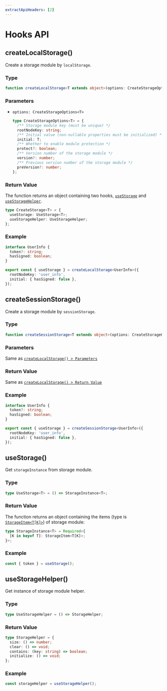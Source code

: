 ```yaml
---
extractApiHeaders: [2]
---
```


# Hooks API

## createLocalStorage()

Create a storage module by `localStorage`.

### Type

```ts
function createLocalStorage<T extends object>(options: CreateStorageOptions<T>): CreateStorage<T>;
```

### Parameters

- `options: CreateStorageOptions<T>`

  ```ts
  type CreateStorageOptions<T> = {
    /** Storage module key (must be unique) */
    rootNodeKey: string;
    /** Initial value (non-nullable properties must be initialized) */
    initial: T;
    /** Whether to enable module protection */
    protect?: boolean;
    /** Version number of the storage module */
    version?: number;
    /** Previous version number of the storage module */
    preVersion?: number;
  };
  ```

### Return Value

The function returns an object containing two hooks, [`useStorage`](#usestorage) and [`useStorageHelper`](#usestoragehelper).

```ts
type CreateStorage<T> = {
  useStorage: UseStorage<T>;
  useStorageHelper: UseStorageHelper;
};
```

### Example

```ts
interface UserInfo {
  token?: string;
  hasSigned: boolean;
}

export const { useStorage } = createLocalStorage<UserInfo>({
  rootNodeKey: 'user_info',
  initial: { hasSigned: false },
});
```

## createSessionStorage()

Create a storage module by `sessionStorage`.

### Type

```ts
function createSessionStorage<T extends object>(options: CreateStorageOptions<T>): CreateStorage<T>;
```

### Parameters

Same as [`createLocalStorage() > Parameters`](#parameters)

### Return Value

Same as [`createLocalStorage() > Return Value`](#return-value)

### Example

```ts
interface UserInfo {
  token?: string;
  hasSigned: boolean;
}

export const { useStorage } = createSessionStorage<UserInfo>({
  rootNodeKey: 'user_info',
  initial: { hasSigned: false },
});
```

## useStorage()

Get `storageInstance` from storage module.

### Type

```ts
type UseStorage<T> = () => StorageInstance<T>;
```

### Return Value

The function returns an object containing the items (type is [`StorageItem<T[K]>`](../type-definition/hooks.html#storageitem)) of storage module:

```ts
type StorageInstance<T> = Required<{
  [K in keyof T]: StorageItem<T[K]>;
}>;
```

### Example

```ts
const { token } = useStorage();
```

## useStorageHelper()

Get instance of storage module helper.

### Type

```ts
type UseStorageHelper = () => StorageHelper;
```

### Return Value

```ts
type StorageHelper = {
  size: () => number;
  clear: () => void;
  contains: (key: string) => boolean;
  initialize: () => void;
};
```

### Example

```ts
const storageHelper = useStorageHelper();
```
